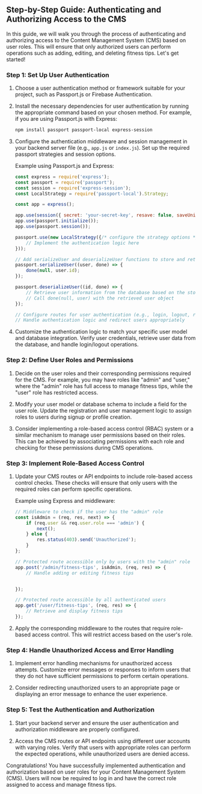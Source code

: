 ## Step-by-Step Guide: Authenticating and Authorizing Access to the CMS

In this guide, we will walk you through the process of authenticating and authorizing access to the Content Management System (CMS) based on user roles. This will ensure that only authorized users can perform operations such as adding, editing, and deleting fitness tips. Let's get started!

### Step 1: Set Up User Authentication

1. Choose a user authentication method or framework suitable for your project, such as Passport.js or Firebase Authentication.

2. Install the necessary dependencies for user authentication by running the appropriate command based on your chosen method. For example, if you are using Passport.js with Express:

   ```bash
   npm install passport passport-local express-session
   ```

3. Configure the authentication middleware and session management in your backend server file (e.g., `app.js` or `index.js`). Set up the required passport strategies and session options.

   Example using Passport.js and Express:

   ```javascript
   const express = require('express');
   const passport = require('passport');
   const session = require('express-session');
   const LocalStrategy = require('passport-local').Strategy;

   const app = express();

   app.use(session({ secret: 'your-secret-key', resave: false, saveUninitialized: false }));
   app.use(passport.initialize());
   app.use(passport.session());

   passport.use(new LocalStrategy({/* configure the strategy options */}, (username, password, done) => {
       // Implement the authentication logic here
   }));

   // Add serializeUser and deserializeUser functions to store and retrieve user information from the session
   passport.serializeUser((user, done) => {
       done(null, user.id);
   });

   passport.deserializeUser((id, done) => {
       // Retrieve user information from the database based on the stored id
       // Call done(null, user) with the retrieved user object
   });

   // Configure routes for user authentication (e.g., login, logout, register)
   // Handle authentication logic and redirect users appropriately
   ```

4. Customize the authentication logic to match your specific user model and database integration. Verify user credentials, retrieve user data from the database, and handle login/logout operations.

### Step 2: Define User Roles and Permissions

1. Decide on the user roles and their corresponding permissions required for the CMS. For example, you may have roles like "admin" and "user," where the "admin" role has full access to manage fitness tips, while the "user" role has restricted access.

2. Modify your user model or database schema to include a field for the user role. Update the registration and user management logic to assign roles to users during signup or profile creation.

3. Consider implementing a role-based access control (RBAC) system or a similar mechanism to manage user permissions based on their roles. This can be achieved by associating permissions with each role and checking for these permissions during CMS operations.

### Step 3: Implement Role-Based Access Control

1. Update your CMS routes or API endpoints to include role-based access control checks. These checks will ensure that only users with the required roles can perform specific operations.

   Example using Express and middleware:

   ```javascript
   // Middleware to check if the user has the "admin" role
   const isAdmin = (req, res, next) => {
       if (req.user && req.user.role === 'admin') {
           next();
       } else {
           res.status(403).send('Unauthorized');
       }
   };

   // Protected route accessible only by users with the "admin" role
   app.post('/admin/fitness-tips', isAdmin, (req, res) => {
       // Handle adding or editing fitness tips


   });

   // Protected route accessible by all authenticated users
   app.get('/user/fitness-tips', (req, res) => {
       // Retrieve and display fitness tips
   });
   ```

2. Apply the corresponding middleware to the routes that require role-based access control. This will restrict access based on the user's role.

### Step 4: Handle Unauthorized Access and Error Handling

1. Implement error handling mechanisms for unauthorized access attempts. Customize error messages or responses to inform users that they do not have sufficient permissions to perform certain operations.

2. Consider redirecting unauthorized users to an appropriate page or displaying an error message to enhance the user experience.

### Step 5: Test the Authentication and Authorization

1. Start your backend server and ensure the user authentication and authorization middleware are properly configured.

2. Access the CMS routes or API endpoints using different user accounts with varying roles. Verify that users with appropriate roles can perform the expected operations, while unauthorized users are denied access.

Congratulations! You have successfully implemented authentication and authorization based on user roles for your Content Management System (CMS). Users will now be required to log in and have the correct role assigned to access and manage fitness tips.